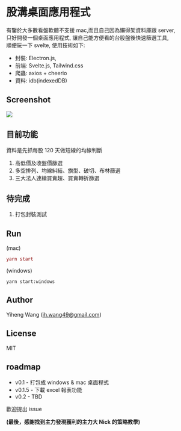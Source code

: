 # 股溝桌面應用程式

有鑒於大多數看盤軟體不支援 mac,而且自己因為懶得架資料庫跟 server,  
只好開發一個桌面應用程式, 讓自己能方便看的台股盤後快速篩選工具,  
順便玩一下 svelte, 使用技術如下:

-   封裝: Electron.js,
-   前端: Svelte.js, Tailwind.css
-   爬蟲: axios + cheerio
-   資料: idb(indexedDB)

## Screenshot

![](https://i.imgur.com/T7BzZgs.gif)

## 目前功能

資料是先抓每股 120 天做短線的均線判斷

1. 高低價及收盤價篩選
2. 多空排列、均線糾結、旗型、破切、布林篩選
3. 三大法人連續買賣超、買賣轉折篩選

## 待完成

1. 打包封裝測試

## Run

(mac)

```mac
yarn start
```

(windows)

```windows
yarn start:windows
```

## Author

Yiheng Wang (ih.wang49@gmail.com)

## License

MIT

## roadmap

-   v0.1 - 打包成 windows & mac 桌面程式
-   v0.1.5 - 下載 excel 報表功能
-   v0.2 - TBD

歡迎提出 issue

**(最後，感謝找到主力發現獲利的主力大 Nick 的策略教學)**
